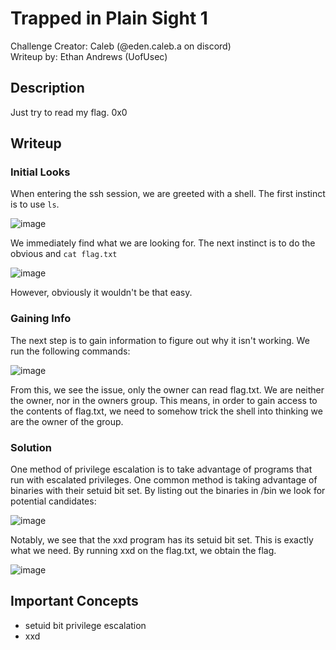 # Trapped in Plain Sight 1
Challenge Creator: Caleb (@eden.caleb.a on discord)  
Writeup by: Ethan Andrews (UofUsec)

## Description
Just try to read my flag. 0x0

## Writeup
### Initial Looks
When entering the ssh session, we are greeted with a shell. The first instinct is to use `ls`.

![image](https://github.com/user-attachments/assets/5dbd01e1-133b-491d-b0fc-f5e58fdab444)

We immediately find what we are looking for. The next instinct is to do the obvious and `cat flag.txt`

![image](https://github.com/user-attachments/assets/4a93830f-d251-406e-a78c-b094bd3f3fbe)

However, obviously it wouldn't be that easy.

### Gaining Info
The next step is to gain information to figure out why it isn't working. We run the following commands:

![image](https://github.com/user-attachments/assets/747c0720-56de-4feb-9f81-9123f4ba6f2b)

From this, we see the issue, only the owner can read flag.txt. We are neither the owner, nor in the owners group. This means, in order to gain access to the contents of flag.txt, we need to somehow trick the shell into thinking we are the owner of the group.

### Solution
One method of privilege escalation is to take advantage of programs that run with escalated privileges. One common method is taking advantage of binaries with their setuid bit set. By listing out the binaries in /bin we look for potential candidates:

![image](https://github.com/user-attachments/assets/bdc35a00-82fa-4a6a-abd1-4026b7f6a059)

Notably, we see that the xxd program has its setuid bit set. This is exactly what we need. By running xxd on the flag.txt, we obtain the flag.

![image](https://github.com/user-attachments/assets/51ada37c-987f-4527-9a74-eef68676ecc9)

## Important Concepts
- setuid bit privilege escalation
- xxd
